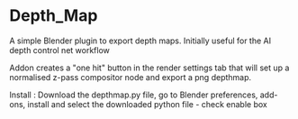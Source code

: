 # Depth_Map

A simple Blender plugin to export depth maps. Initially useful for the AI depth control net workflow

Addon creates a "one hit" button in the render settings tab that will set up a normalised z-pass compositor node and export a png depthmap.

Install : Download the depthmap.py file, go to Blender preferences, add-ons, install and select the downloaded python file - check enable box
